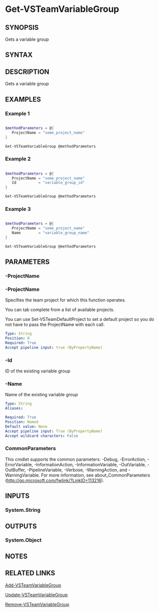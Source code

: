 


# Get-VSTeamVariableGroup

## SYNOPSIS

Gets a variable group

## SYNTAX

## DESCRIPTION

Gets a variable group

## EXAMPLES

### Example 1

```powershell

$methodParameters = @{
   ProjectName = "some_project_name"
}

Get-VSTeamVariableGroup @methodParameters
```

### Example 2

```powershell

$methodParameters = @{
   ProjectName = "some_project_name"
   Id          = "variable_group_id"
}

Get-VSTeamVariableGroup @methodParameters
```

### Example 3

```powershell

$methodParameters = @{
   ProjectName = "some_project_name"
   Name        = "variable_group_name"
}

Get-VSTeamVariableGroup @methodParameters
```

## PARAMETERS

### -ProjectName

### -ProjectName

Specifies the team project for which this function operates.

You can tab complete from a list of available projects.

You can use Set-VSTeamDefaultProject to set a default project so
you do not have to pass the ProjectName with each call.

```yaml
Type: String
Position: 0
Required: True
Accept pipeline input: true (ByPropertyName)
```

### -Id

ID of the existing variable group

### -Name

Name of the existing variable group

```yaml
Type: String
Aliases:

Required: True
Position: Named
Default value: None
Accept pipeline input: True (ByPropertyName)
Accept wildcard characters: False
```

### CommonParameters

This cmdlet supports the common parameters: -Debug, -ErrorAction, -ErrorVariable, -InformationAction, -InformationVariable, -OutVariable, -OutBuffer, -PipelineVariable, -Verbose, -WarningAction, and -WarningVariable.
For more information, see about_CommonParameters (http://go.microsoft.com/fwlink/?LinkID=113216).

## INPUTS

### System.String

## OUTPUTS

### System.Object

## NOTES

## RELATED LINKS

[Add-VSTeamVariableGroup](Add-VSTeamVariableGroup.md)

[Update-VSTeamVariableGroup](Update-VSTeamVariableGroup.md)

[Remove-VSTeamVariableGroup](Remove-VSTeamVariableGroup.md)

